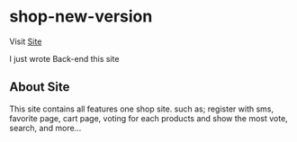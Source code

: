 # shop-new-version

Visit [Site](http://shoppingnewdjango.pythonanywhere.com)

I just wrote Back-end this site
                                                 
## About Site                                                            
This site contains all features one shop site.
such as;
register with sms,
favorite page,
cart page,
voting for each products and show the most vote,
search,
and more...
